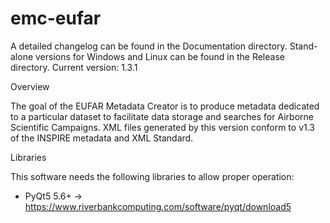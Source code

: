 # emc-eufar

A detailed changelog can be found in the Documentation directory. Stand-alone versions for Windows and Linux can be found in the Release directory.
Current version: 1.3.1

Overview

The goal of the EUFAR Metadata Creator is to produce metadata dedicated to a particular dataset to facilitate data storage and searches for Airborne Scientific Campaigns. XML files generated by this version conform to v1.3 of the INSPIRE metadata and XML Standard.


Libraries

This software needs the following libraries to allow proper operation:
  - PyQt5 5.6+ -> https://www.riverbankcomputing.com/software/pyqt/download5
